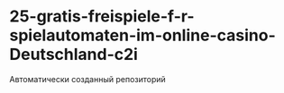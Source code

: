 # 25-gratis-freispiele-f-r-spielautomaten-im-online-casino-Deutschland-c2i
Автоматически созданный репозиторий
